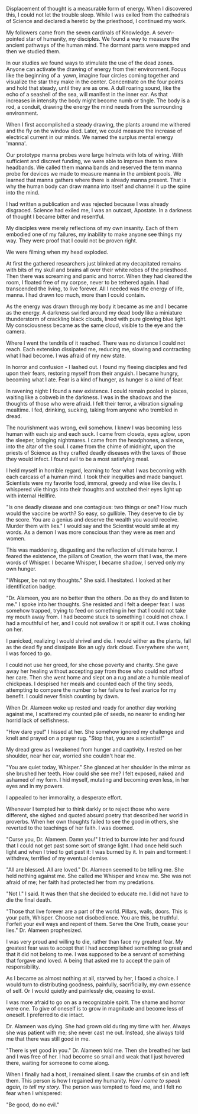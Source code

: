 Displacement of thought is a measurable form of energy. When I discovered this, I could not let the trouble sleep. While I was exiled from the cathedrals of Science and declared a heretic by the priesthood, I continued my work.

My followers came from the seven cardinals of Knowledge. A seven-pointed star of humanity, my disciples. We found a way to measure the ancient pathways of the human mind. The dormant parts were mapped and then we studied them.

In our studies we found ways to stimulate the use of the dead zones. Anyone can activate the drawing of energy from their environment. Focus like the beginning of a  yawn, imagine four circles coming together and visualize the star they make in the center. Concentrate on the four points and hold that steady, until they are as one. A dull roaring sound, like the echo of a seashell of the sea, will manifest in the inner ear. As that increases in intensity the body might become numb or tingle. The body is a rod, a conduit, drawing the energy the mind needs from the surrounding environment.

When I first accomplished a steady drawing, the plants around me withered and the fly on the window died. Later, we could measure the increase of electrical current in our minds. We named the surplus mental energy 'manna'.

Our prototype manna probes were large helmets with lots of wiring. With sufficient and discreet funding, we were able to improve them to mere headbands. We called them manna bands and reserved the term manna probe for devices we made to measure manna in the ambient pools. We learned that manna gathers where there is already manna present. That is why the human body can draw manna into itself and channel it up the spine into the mind.

I had written a publication and was rejected because I was already disgraced. Science had exiled me, I was an outcast, Apostate. In a darkness of thought I became bitter and resentful.

My disciples were merely reflections of my own insanity. Each of them embodied one of my failures, my inability to make anyone see things my way. They were proof that I could not be proven right.

We were filming when my head exploded.

At first the gathered researchers just blinked at my decapitated remains with bits of my skull and brains all over their white robes of the priesthood. Then there was screaming and panic and horror. When they had cleared the room, I floated free of my corpse, never to be tethered again. I had transcended the living, to live forever. All I needed was the energy of life, manna. I had drawn too much, more than I could contain.

As the energy was drawn through my body it became as me and I became as the energy. A darkness swirled around my dead body like a miniature thunderstorm of crackling black clouds, lined with pure glowing blue light. My consciousness became as the same cloud, visible to the eye and the camera.

Where I went the tendrils of it reached. There was no distance I could not reach. Each extension dissipated me, reducing me, slowing and contracting what I had become. I was afraid of my new state.

In horror and confusion - I lashed out. I found my fleeing disciples and fed upon their fears, restoring myself from their anguish. I became hungry, becoming what I ate. Fear is a kind of hunger, as hunger is a kind of fear.

In ravening night: I found a new existence. I could remain pooled in places, waiting like a cobweb in the darkness. I was in the shadows and the thoughts of those who were afraid. I felt their terror, a vibration signaling mealtime. I fed, drinking, sucking, taking from anyone who trembled in dread.

The nourishment was wrong, evil somehow. I knew I was becoming less human with each sip and each suck. I came from closets, eyes aglow, upon the sleeper, bringing nightmares. I came from the headphones, a silence, into the altar of the soul. I came from the chime of midnight, upon the priests of Science as they crafted deadly diseases with the taxes of those they would infect. I found evil to be a most satisfying meal.

I held myself in horrible regard, learning to fear what I was becoming with each carcass of a human mind. I took their inequities and made banquet. Scientists were my favorite food, immoral, greedy and wise like devils. I whispered vile things into their thoughts and watched their eyes light up with internal Hellfire.

"Is one deadly disease and one contagious: two things or one? How much would the vaccine be worth? So easy, so gullible. They deserve to die by the score. You are a genius and deserve the wealth you would receive. Murder them with lies." I would say and the Scientist would smile at my words. As a demon I was more conscious than they were as men and women.

This was maddening, disgusting and the reflection of ultimate horror. I feared the existence, the pillars of Creation, the worm that I was, the mere words of Whisper. I became Whisper, I became shadow, I served only my own hunger.

"Whisper, be not my thoughts." She said. I hesitated. I looked at her identification badge.

"Dr. Alameen, you are no better than the others. Do as they do and listen to me." I spoke into her thoughts. She resisted and I felt a deeper fear. I was somehow trapped, trying to feed on something in her that I could not take my mouth away from. I had become stuck to something I could not chew. I had a mouthful of her, and I could not swallow it or spit it out. I was choking on her.

I panicked, realizing I would shrivel and die. I would wither as the plants, fall as the dead fly and dissipate like an ugly dark cloud. Everywhere she went, I was forced to go.

I could not use her greed, for she chose poverty and charity. She gave away her healing without accepting pay from those who could not afford her care. Then she went home and slept on a rug and ate a humble meal of chickpeas. I despised her meals and counted each of the tiny seeds, attempting to compare the number to her failure to feel avarice for my benefit. I could never finish counting by dawn.

When Dr. Alameen woke up rested and ready for another day working against me, I scattered my counted pile of seeds, no nearer to ending her horrid lack of selfishness.

"How dare you!" I hissed at her. She somehow ignored my challenge and knelt and prayed on a prayer rug. "Stop that, you are a scientist!"

My dread grew as I weakened from hunger and captivity. I rested on her shoulder, near her ear, worried she couldn't hear me.

"You are quiet today, Whisper." She glanced at her shoulder in the mirror as she brushed her teeth. How could she see me? I felt exposed, naked and ashamed of my form. I hid myself, mutating and becoming even less, in her eyes and in my powers.

I appealed to her immorality, a desperate effort.

Whenever I tempted her to think darkly or to reject those who were different, she sighed and quoted absurd poetry that described her world in proverbs. When her own thoughts failed to see the good in others, she reverted to the teachings of her faith. I was doomed.

"Curse you, Dr. Alameen. Damn you!" I tried to burrow into her and found that I could not get past some sort of strange light. I had once held such light and when I tried to get past it: I was burned by it. In pain and torment: I withdrew, terrified of my eventual demise.

"All are blessed. All are loved." Dr. Alameen seemed to be telling me. She held nothing against me. She called me Whisper and knew me. She was not afraid of me; her faith had protected her from my predations.

"Not I." I said. It was then that she decided to educate me. I did not have to die the final death.

"Those that live forever are a part of the world. Pillars, walls, doors. This is your path, Whisper. Choose not disobedience. You are this, be truthful. Forfeit your evil ways and repent of them. Serve the One Truth, cease your lies." Dr. Alameen prophesized.

I was very proud and willing to die, rather than face my greatest fear. My greatest fear was to accept that I had accomplished something so great and that it did not belong to me. I was supposed to be a servant of something that forgave and loved. A being that asked me to accept the pain of responsibility.

As I became as almost nothing at all, starved by her, I faced a choice. I would turn to distributing goodness, painfully, sacrificially, my own essence of self. Or I would quietly and painlessly die, ceasing to exist.

I was more afraid to go on as a recognizable spirit. The shame and horror were one. To give of oneself is to grow in magnitude and become less of oneself. I preferred to die intact.

Dr. Alameen was dying. She had grown old during my time with her. Always she was patient with me; she never cast me out. Instead, she always told me that there was still good in me.

"There is yet good in you." Dr. Alameen told me. Then she breathed her last and I was free of her. I had become so small and weak that I just hovered there, waiting for someone to come along.

When I finally had a host, I remained silent. I saw the crumbs of sin and left them. This person is how I regained my humanity. *How I came to speak again, to tell my story.* The person was tempted to feed me, and I felt no fear when I whispered:

"Be good, do no evil."